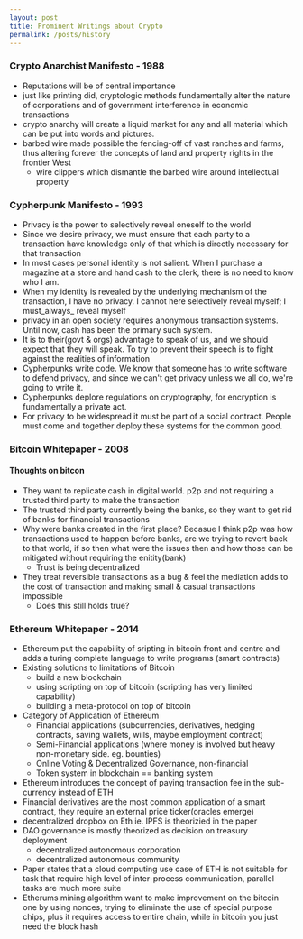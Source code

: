 ```yaml
---
layout: post
title: Prominent Writings about Crypto
permalink: /posts/history
---
```


### Crypto Anarchist Manifesto - 1988

* Reputations will be of central importance
* just like printing did, cryptologic methods fundamentally alter the nature of corporations and of government interference in economic transactions
* crypto anarchy will create a liquid market for any and all material which can be put into words and pictures.
* barbed wire made possible the fencing-off of vast ranches and farms, thus altering forever the concepts of land and property rights in the frontier West
  * wire clippers which dismantle the barbed wire around intellectual property

### Cypherpunk Manifesto - 1993
* Privacy is the power to selectively reveal oneself to the world
* Since we desire privacy, we must ensure that each party to a transaction have knowledge only of that which is directly necessary for that transaction
* In most cases personal identity is not salient. When I purchase a magazine at a store and hand cash to the clerk, there is no need to know who I am.
* When my identity is revealed by the underlying mechanism of the transaction, I have no privacy.  I cannot here selectively reveal myself; I must_always_ reveal myself
* privacy in an open society requires anonymous transaction systems.  Until now, cash has been the primary such system.
* It is to their(govt & orgs) advantage to speak of us, and  we should expect that they will speak.  To try to prevent their speech is to fight against the realities of information
* Cypherpunks write code.  We know that someone has to write software to defend privacy, and since we can't get privacy unless we all do, we're going to write it.
* Cypherpunks deplore regulations on cryptography, for encryption is fundamentally a private act.
* For privacy to be widespread it must be part of a social contract. People must come and together deploy these systems for the common good.

### Bitcoin Whitepaper - 2008
#### Thoughts on bitcon
* They want to replicate cash in digital world. p2p and not requiring a trusted third party to make the transaction
* The trusted third party currently being the banks, so they want to get rid of banks for financial transactions
* Why were banks created in the first place? Becasue I think p2p was how transactions used to happen before banks, are we trying to revert back to that world, if so then what were the issues then and how those can be mitigated without requiring the enitity(bank)
   * Trust is being decentralized
* They treat reversible transactions as a bug & feel the mediation adds to the cost of transaction and making small & casual transactions impossible
   * Does this still holds true?

### Ethereum Whitepaper - 2014
* Ethereum put the capability of sripting in bitcoin front and centre and adds a turing complete language to write programs (smart contracts)
* Existing solutions to limitations of Bitcoin
  * build a new blockchain
  * using scripting on top of bitcoin (scripting has very limited capability)
  * building a meta-protocol on top of bitcoin
* Category of Application of Ethereum
  * Financial applications (subcurrencies, derivatives, hedging contracts, saving wallets, wills, maybe employment contract)
  * Semi-Financial applications (where money is involved but heavy non-monetary side. eg. bounties)
  * Online Voting & Decentralized Governance, non-financial
  * Token system in blockchain == banking system
* Ethereum introduces the concept of paying transaction fee in the sub-currency instead of ETH
* Financial derivatives are the most common application of a smart contract, they require an external price ticker(oracles emerge)
* decentralized dropbox on Eth ie. IPFS is theorizied in the paper
* DAO governance is mostly theorized as decision on treasury deployment
    * decentralized autonomous corporation
    * decentralized autonomous community
* Paper states that a cloud computing use case of ETH is not suitable for task that require high level of inter-process communication, parallel tasks are much more suite
* Etherums mining algorithm want to make improvement on the bitcoin one by using nonces, trying to eliminate the use of special purpose chips, plus it requires access to entire chain, while in bitcoin you just need the block hash

